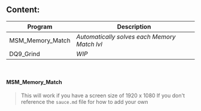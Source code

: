 ## Content:
| **Program** | **Description** |
| --- | --- |
| MSM_Memory_Match | *Automatically solves each Memory Match lvl* |
| DQ9_Grind | *WIP* |
<br />

#### MSM_Memory_Match
> This will work if you have a screen size of 1920 x 1080
> If you don't reference the `sauce.md` file for how to add your own
